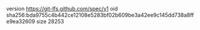 version https://git-lfs.github.com/spec/v1
oid sha256:bda9755c4b442ce12108e5283bf02b609be3a42ee9c145dd738a8ffe9ea32609
size 28253
